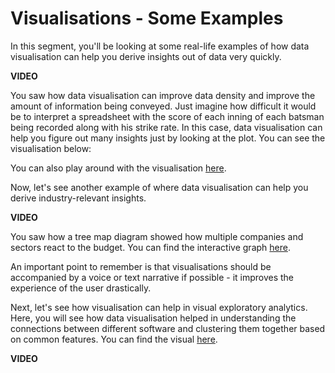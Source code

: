 # Visualisations - Some Examples

In this segment, you'll be looking at some real-life examples of how data visualisation can help you derive insights out of data very quickly.

**VIDEO**

You saw how data visualisation can improve data density and improve the amount of information being conveyed. Just imagine how difficult it would be to interpret a spreadsheet with the score of each inning of each batsman being recorded along with his strike rate. In this case, data visualisation can help you figure out many insights just by looking at the plot. You can see the visualisation below:

You can also play around with the visualisation [here](https://gramener.com/cricket/).

Now, let's see another example of where data visualisation can help you derive industry-relevant insights.

**VIDEO**

You saw how a tree map diagram showed how multiple companies and sectors react to the budget. You can find the interactive graph [here](https://gramener.com/budget/?Year=2007).

An important point to remember is that visualisations should be accompanied by a voice or text narrative if possible - it improves the experience of the user drastically. 

Next, let's see how visualisation can help in visual exploratory analytics. Here, you will see how data visualisation helped in understanding the connections between different software and clustering them together based on common features. You can find the visual [here](https://gramener.com/software/).

**VIDEO**
